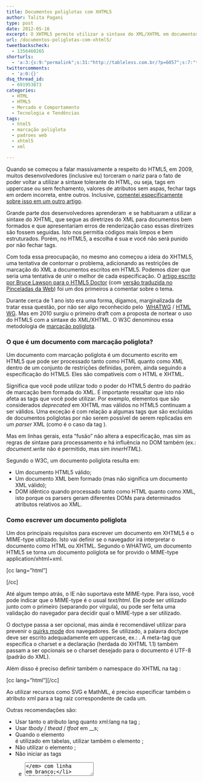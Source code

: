 ```yaml
---
title: Documentos poliglotas com XHTML5
author: Talita Pagani
type: post
date: 2012-05-16
excerpt: O XHTML5 permite utilizar a sintaxe do XML/XHTML em documentos HTML5
url: /documentos-poliglotas-com-xhtml5/
tweetbackscheck:
  - 1356460265
shorturls:
  - 'a:3:{s:9:"permalink";s:31:"http://tableless.com.br/?p=6057";s:7:"tinyurl";s:26:"http://tinyurl.com/7n8yd6c";s:4:"isgd";s:19:"http://is.gd/3YuL59";}'
twittercomments:
  - 'a:0:{}'
dsq_thread_id:
  - 691953873
categories:
  - HTML
  - HTML5
  - Mercado e Comportamento
  - Tecnologia e Tendências
tags:
  - html5
  - marcação poliglota
  - padroes web
  - xhtml5
  - xml

---
```

Quando se começou a falar massivamente a respeito do HTML5, em 2009, muitos desenvolvedores (inclusive eu) torceram o nariz para o fato de poder voltar a utilizar a sintaxe tolerante do HTML, ou seja, tags em uppercase ou sem fechamento, valores de atributos sem aspas, fechar tags em ordem incorreta, entre outros. Inclusive, [comentei especificamente sobre isso em um outro artigo][1].

Grande parte dos desenvolvedores aprenderam  e se habituaram a utilizar a sintaxe do XHTML, que segue as diretrizes do XML para documentos bem formados e que apresentariam erros de renderização caso essas diretrizes são fossem seguidas. Isto nos permitia códigos mais limpos e bem estruturados. Porém, no HTML5, a escolha é sua e você não será punido por não fechar tags.

Com toda essa preocupação, no mesmo ano começou a ideia do XHTML5, uma tentativa de contornar o problema, adicionando as restrições de marcação do XML a documentos escritos em HTML5. Podemos dizer que seria uma tentativa de unir o melhor de cada especificação. O [artigo escrito por Bruce Lawson para o HTML5 Doctor][2] (com [versão traduzida no Pinceladas da Web][3]) foi um dos primeiros a comentar sobre o tema.

Durante cerca de 1 ano isto era uma forma, digamos, marginalizada de tratar essa questão, por não ser algo reconhecido pelo  <a title="Web Hypertext Application Technology Working Group" href="http://www.whatwg.org/" target="_blank">WHATWG</a> / <a title="W3C HTML Working Group" href="http://www.w3.org/html/wg/" target="_blank">HTML WG</a>. Mas em 2010 surgiu o primeiro draft com a proposta de nortear o uso do HTML5 com a sintaxe do XML/XHTML. O W3C denominou essa metodologia de [marcação poliglota][4].

### O que é um documento com marcação poliglota?

Um documento com marcação poliglota é um documento escrito em HTML5 que pode ser processado tanto como HTML quanto como XML dentro de um conjunto de restrições definidas, porém, ainda seguindo a especificação do HTML5. Eles são compatíveis com o HTML e XHTML.

Significa que você pode utilizar todo o poder do HTML5 dentro do padrão de marcação bem formada do XML. É importante ressaltar que isto não afeta as tags que você pode utilizar. Por exemplo, elementos que são considerados _deprecated_ em XHTML mas válidos no HTML5 continuam a ser válidos. Uma exceção é com relação a algumas tags que são excluídas de documentos poliglotas por não serem possível de serem replicadas em um _parser_ XML (como é o caso da tag _<noscript>_).

Mas em linhas gerais, esta “fusão” não altera a especificação, mas sim as regras de sintaxe para processamento e há influência no DOM também (ex.: _document.write_ não é permitido, mas sim _innerHTML_).

Segundo o W3C, um documento poliglota resulta em:

  * Um documento HTML5 válido;
  * Um documento XML bem formado (mas não significa um documento XML válido);
  * DOM idêntico quando processado tanto como HTML quanto como XML, isto porque os parsers geram diferentes DOMs para determinados atributos relativos ao XML.

### Como escrever um documento poliglota

Um dos principais requisitos para escrever um documento em XHTML5 é o MIME-type utilizado. Isto vai definir se o navegador irá interpretar o documento como HTML ou XHTML. Segundo o WHATWG, um documento HTML5 se torna um documento poliglota se for provido o MIME-type application/xhtml+xml.

[cc lang=&#8221;html&#8221;]

<meta http-equiv="Content-Type" content="application/xhtml+xml; charset=utf-8" />
[/cc]

Até algum tempo atrás, o IE não suportava este MIME-type. Para isso, você pode indicar que o MIME-type é o usual _text/html_. Ele pode ser utilizado junto com o primeiro (separando por vírgula), ou pode ser feita uma validação do navegador para decidir qual o MIME-type a ser utilizado.

O doctype passa a ser opcional, mas ainda é recomendável utilizar para prevenir o [quirks mode][5] dos navegadores. Se utilizado, a palavra doctype deve ser escrito adequadamente em uppercase, ex.: _<!DOCTYPE html>_. A meta-tag que especifica o charset e a declaração _<?xml version=”1.0” encoding=”UTF-8”?>_ (herdada do XHTML 1.1) também passam a ser opcionais se o charset desejado para o documento é UTF-8 (padrão do XML).

Além disso é preciso definir também o namespace do XHTML na tag _<html>_:

[cc lang=&#8221;html&#8221;][/cc]</p> 

Ao utilizar recursos como SVG e MathML, é preciso especificar também o atributo xml para a tag raiz correspondente de cada um.

Outras recomendações são:

  * Usar tanto o atributo lang quanto xml:lang na tag _<html>_;
  * Usar _tbody_ / _thead_ / _tfoot_ em _<table>_s;
  * Quando o elemento _<col>_ é utilizado em tabelas, utilizar também o elemento _<colgroup>_;
  * Não utilizar o elemento _<noscript>_;
  * Não iniciar as tags _<pre>_ e _<textarea>_ com linha em branco;
  * Utilizar _innerHTML_ ao invés de _documento.write_;
  * Para scripts embutidos na página, escreva o código entre uma seção CDATA com os delimitadores comentados. É uma forma de fazer com que o parser do XML (que analisa apenas a marcação) não acuse erros ao utilizar < ou & no script;
  * Os atributos _xml:space_ e _xml:base_ são permitidos apenas nos elementos relativos a SVG e MathML;
  * Elementos que podem ter conteúdo mas estão vazios não devem ser minimizados para o formato de tag órfã. Ex.: _<p />_ não deve ser utilizado, mas sim _<p></p>_.

Ao escrever documentos poliglotas, é possível utilizar todas as funcionalidades do HTML5 com uma garantia de código bem formado de acordo com as restrições do XHTML. Com isso, é possível ter um código mais organizado e consistente que seja mais fácil de produzir, manter e reutilizar a longo prazo, principalmente quando este trabalho é realizado em equipe.

### Referências

[Polyglot Markup: HTML-Compatible XHTML Documents][4]
  
[XHTML5 in a nutshell][6]
  
[Benefits of polyglot XHTML5][7]
  
[HTML 5 + XML = XHTML 5][2]

 [1]: http://tableless.com.br/o-dilema-da-sintaxe-no-html5/
 [2]: http://html5doctor.com/html-5-xml-xhtml-5/
 [3]: http://www.pinceladasdaweb.com.br/blog/2009/12/10/html-5-xml-xhtml-5/
 [4]: http://dev.w3.org/html5/html-xhtml-author-guide/
 [5]: http://en.wikipedia.org/wiki/Quirks_mode
 [6]: http://blog.whatwg.org/xhtml5-in-a-nutshell
 [7]: http://www.xmlplease.com/xhtml/xhtml5polyglot/